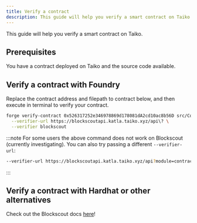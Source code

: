 ```yaml
---
title: Verify a contract
description: This guide will help you verify a smart contract on Taiko.
---
```


This guide will help you verify a smart contract on Taiko.

## Prerequisites

You have a contract deployed on Taiko and the source code available.

## Verify a contract with Foundry

Replace the contract address and filepath to contract below, and then execute in terminal to verify your contract.

```bash
forge verify-contract 0x526317252e346978869d178081dA2cd10ac8b56D src/Counter.sol:Counter \
  --verifier-url https://blockscoutapi.katla.taiko.xyz/api\? \
  --verifier blockscout
```

:::note
For some users the above command does not work on Blockscout (currently investigating). You can also try passing a different `--verifier-url`:

```bash "https://blockscoutapi.katla.taiko.xyz/api?module=contract&action=verify"
--verifier-url https://blockscoutapi.katla.taiko.xyz/api?module=contract&action=verify
```

:::

## Verify a contract with Hardhat or other alternatives

Check out the Blockscout docs [here](https://docs.blockscout.com/for-users/verifying-a-smart-contract)!
